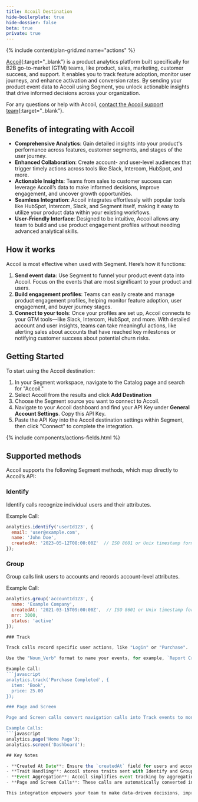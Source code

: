 ```yaml
---
title: Accoil Destination
hide-boilerplate: true
hide-dossier: false
beta: true
private: true
---
```


{% include content/plan-grid.md name="actions" %}


[Accoil](https://www.accoil.com){:target="_blank”} is a product analytics platform built specifically for B2B go-to-market (GTM) teams, like product, sales, marketing, customer success, and support. It enables you to track feature adoption, monitor user journeys, and enhance activation and conversion rates. By sending your product event data to Accoil using Segment, you unlock actionable insights that drive informed decisions across your organization.

For any questions or help with Accoil, [contact the Accoil support team](https://help.accoil.com){:target="_blank”}.


## Benefits of integrating with Accoil

- **Comprehensive Analytics**: Gain detailed insights into your product's performance across features, customer segments, and stages of the user journey.
- **Enhanced Collaboration**: Create account- and user-level audiences that trigger timely actions across tools like Slack, Intercom, HubSpot, and more.
- **Actionable Insights**: Teams from sales to customer success can leverage Accoil’s data to make informed decisions, improve engagement, and uncover growth opportunities.
- **Seamless Integration**: Accoil integrates effortlessly with popular tools like HubSpot, Intercom, Slack, and Segment itself, making it easy to utilize your product data within your existing workflows.
- **User-Friendly Interface**: Designed to be intuitive, Accoil allows any team to build and use product engagement profiles without needing advanced analytical skills.

## How it works

Accoil is most effective when used with Segment. Here’s how it functions:

1. **Send event data**: Use Segment to funnel your product event data into Accoil. Focus on the events that are most significant to your product and users.
2. **Build engagement profiles**: Teams can easily create and manage product engagement profiles, helping monitor feature adoption, user engagement, and buyer journey stages.
3. **Connect to your tools**: Once your profiles are set up, Accoil connects to your GTM tools—like Slack, Intercom, HubSpot, and more. With detailed account and user insights, teams can take meaningful actions, like alerting sales about accounts that have reached key milestones or notifying customer success about potential churn risks.

## Getting Started

To start using the Accoil destination:

1. In your Segment workspace, navigate to the Catalog page and search for "Accoil."
2. Select Accoil from the results and click **Add Destination**
3. Choose the Segment source you want to connect to Accoil.
4. Navigate to your Accoil dashboard and find your API Key under **General Account Settings**. Copy this API Key.
5. Paste the API Key into the Accoil destination settings within Segment, then click "Connect" to complete the integration.


{% include components/actions-fields.html %}


## Supported methods

Accoil supports the following Segment methods, which map directly to Accoil’s API:

### Identify

Identify calls recognize individual users and their attributes.

Example Call:
   ```javascript
   analytics.identify('userId123', {
     email: 'user@example.com',
     name: 'John Doe',
     createdAt: '2023-05-12T08:00:00Z'  // ISO 8601 or Unix timestamp format
   });
   ```

### Group

Group calls link users to accounts and records account-level attributes.

Example Call:
   ````javascript
   analytics.group('accountId123', {
     name: 'Example Company',
     createdAt: '2021-03-15T09:00:00Z',  // ISO 8601 or Unix timestamp format
     mrr: 3000,
     status: 'active'
   });

### Track

Track calls record specific user actions, like "Login" or "Purchase".

Use the "Noun_Verb" format to name your events, for example, `Report Created` or `Purchase Completed`.

Example Call:
   ```javascript
   analytics.track('Purchase Completed', {
     item: 'Book',
     price: 25.00
   });

### Page and Screen

Page and Screen calls convert navigation calls into Track events to monitor user interactions within your product.

Example Calls:
   ```javascript
   analytics.page('Home Page');
   analytics.screen('Dashboard');

## Key Notes

- **Created At Date**: Ensure the `createdAt` field for users and accounts is in ISO 8601 or Unix timestamp format for accurate tenure tracking.
- **Trait Handling**: Accoil stores traits sent with Identify and Group calls, but traits passed with Track calls are not stored. Only event names and counts are recorded.
- **Event Aggregation**: Accoil simplifies event tracking by aggregating daily event counts.
- **Page and Screen Calls**: These calls are automatically converted into Track events for easier monitoring of user navigation.

This integration empowers your team to make data-driven decisions, improving your product and customer experiences. For further assistance, please [contact the Accoil support team](https://help.accoil.com){:target="_blank”}.

